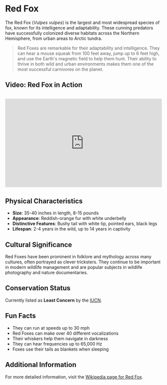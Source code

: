 # Red Fox

The Red Fox (*Vulpes vulpes*) is the largest and most widespread species of fox, known for its intelligence and adaptability. These cunning predators have successfully colonized diverse habitats across the Northern Hemisphere, from urban areas to Arctic tundra.

> Red Foxes are remarkable for their adaptability and intelligence. They can hear a mouse squeak from 100 feet away, jump up to 6 feet high, and use the Earth's magnetic field to help them hunt. Their ability to thrive in both wild and urban environments makes them one of the most successful carnivores on the planet.

## Video: Red Fox in Action
<div class="video-container" style="position: relative; padding-bottom: 56.25%; height: 0; overflow: hidden; max-width: 100%; margin: 2rem 0;">
    <iframe style="position: absolute; top: 0; left: 0; width: 100%; height: 100%;" 
            src="https://www.youtube.com/embed/lUj3rWeLeC0" 
            title="Red Fox in Action" 
            frameborder="0" 
            allow="accelerometer; autoplay; clipboard-write; encrypted-media; gyroscope; picture-in-picture" 
            allowfullscreen>
    </iframe>
</div>

## Physical Characteristics

- **Size**: 35-40 inches in length, 8-15 pounds
- **Appearance**: Reddish-orange fur with white underbelly
- **Distinctive Features**: Bushy tail with white tip, pointed ears, black legs
- **Lifespan**: 2-4 years in the wild, up to 14 years in captivity

## Cultural Significance
Red Foxes have been prominent in folklore and mythology across many cultures, often portrayed as clever tricksters. They continue to be important in modern wildlife management and are popular subjects in wildlife photography and nature documentaries.

## Conservation Status
Currently listed as **Least Concern** by the [IUCN](https://www.iucnredlist.org/species/23062/46190249).

## Fun Facts
- They can run at speeds up to 30 mph
- Red Foxes can make over 40 different vocalizations
- Their whiskers help them navigate in darkness
- They can hear frequencies up to 65,000 Hz
- Foxes use their tails as blankets when sleeping

## Additional Information
For more detailed information, visit the [Wikipedia page for Red Fox](https://en.wikipedia.org/wiki/Red_fox). 